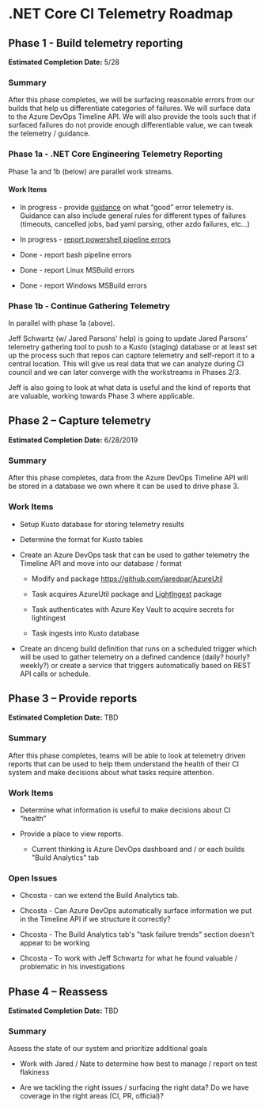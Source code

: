 # .NET Core CI Telemetry Roadmap

## Phase 1 - Build telemetry reporting

**Estimated Completion Date:** 5/28

### Summary

After this phase completes, we will be surfacing reasonable errors from our builds that help us differentiate categories of failures. We will surface data to the Azure DevOps Timeline API.  We will also provide the tools such that if surfaced failures do not provide enough differentiable value, we can tweak the telemetry / guidance.

### Phase 1a - .NET Core Engineering Telemetry Reporting

Phase 1a and 1b (below) are parallel work streams.

#### Work Items

- In progress - provide [guidance](https://github.com/dotnet/core-eng/issues/6390) on what “good” error telemetry is.  Guidance can also include general rules for different types of failures (timeouts, cancelled jobs, bad yaml parsing, other azdo failures, etc...)

- In progress - [report powershell pipeline errors](https://github.com/dotnet/arcade/issues/2038)

- Done - report bash pipeline errors

- Done - report Linux MSBuild errors

- Done - report Windows MSBuild errors

### Phase 1b - Continue Gathering Telemetry

In parallel with phase 1a (above).

Jeff Schwartz (w/ Jared Parsons' help) is going to update Jared Parsons' telemetry gathering tool to push to a Kusto (staging) database or at least set up the process such that repos can capture telemetry and self-report it to a central location.  This will give us real data that we can analyze during CI council and we can later converge with the workstreams in Phases 2/3.

Jeff is also going to look at what data is useful and the kind of reports that are valuable, working towards Phase 3 where applicable.

## Phase 2 – Capture telemetry

**Estimated Completion Date:** 6/28/2019

### Summary

After this phase completes, data from the Azure DevOps Timeline API will be stored in a database we own where it can be used to drive phase 3.

### Work Items

- Setup Kusto database for storing telemetry results

- Determine the format for Kusto tables

- Create an Azure DevOps task that can be used to gather telemetry the Timeline API and move into our database / format

  - Modify and package https://github.com/jaredpar/AzureUtil
  
  - Task acquires AzureUtil package and [LightIngest](https://kusto.azurewebsites.net/docs/tools/lightingest.html) package
  
  - Task authenticates with Azure Key Vault to acquire secrets for lightingest
  
  - Task ingests into Kusto database

- Create an dnceng build definition that runs on a scheduled trigger which will be used to gather telemetry on a defined candence (daily? hourly? weekly?) or create a service that triggers automatically based on REST API calls or schedule.

## Phase 3 – Provide reports

**Estimated Completion Date:** TBD

### Summary

After this phase completes, teams will be able to look at telemetry driven reports that can be used to help them understand the health of their CI system and make decisions about what tasks require attention.

### Work Items

- Determine what information is useful to make decisions about CI “health”

- Provide a place to view reports.

  - Current thinking is Azure DevOps dashboard and / or each builds "Build Analytics" tab

### Open Issues

- Chcosta - can we extend the Build Analytics tab.  

- Chcosta - Can Azure DevOps automatically surface information we put in the Timeline API if we structure it correctly?

- Chcosta - The Build Analytics tab's "task failure trends" section doesn't appear to be working

- Chcosta - To work with Jeff Schwartz for what he found valuable / problematic in his investigations

## Phase 4 – Reassess

**Estimated Completion Date:** TBD

### Summary

Assess the state of our system and prioritize additional goals

- Work with Jared / Nate to determine how best to manage / report on test flakiness

- Are we tackling the right issues / surfacing the right data? Do we have coverage in the right areas (CI, PR, official)?
